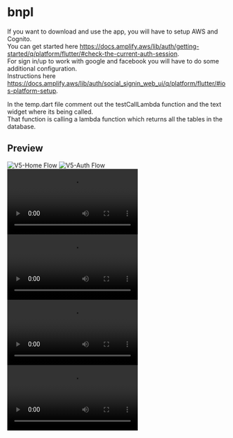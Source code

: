 # bnpl
If you want to download and use the app, you will have to setup AWS and Cognito.  
You can get started here https://docs.amplify.aws/lib/auth/getting-started/q/platform/flutter/#check-the-current-auth-session.  
For sign in/up to work with google and facebook you will have to do some additional configuration.  
Instructions here https://docs.amplify.aws/lib/auth/social_signin_web_ui/q/platform/flutter/#ios-platform-setup.  

In the temp.dart file comment out the testCallLambda function and the text widget where its being called.  
That function is calling a lambda function which returns all the tables in the database.

## Preview
![V5-Home Flow](https://github.com/vsharma-va/BNPL-Flutter/assets/78730763/9eed8074-64b6-4124-be86-b68618f6707d)
![V5-Auth Flow](https://github.com/vsharma-va/BNPL-Flutter/assets/78730763/34e75347-c334-4a9f-bc66-7c5614c95e2c)
![V4](https://user-images.githubusercontent.com/78730763/160389662-e8e35988-f558-4350-baf5-144ac5a9909d.mp4)  
![V3](https://user-images.githubusercontent.com/78730763/157047801-ee6d4da5-98a2-4a54-a28c-daa82778ba94.mp4)   
![V2](https://user-images.githubusercontent.com/78730763/156738573-1d558d18-2a70-47b4-8e2c-b3cd5c468491.mp4)  
![V1](https://user-images.githubusercontent.com/78730763/156738736-2bcdf010-deab-4610-a7c9-2f6677f46123.mp4)
